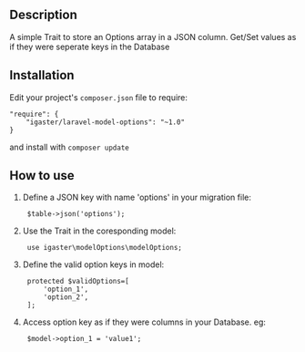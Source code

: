 ## Description

A simple Trait to store an Options array in a JSON column. Get/Set values as if they were seperate keys in the Database

## Installation

Edit your project's `composer.json` file to require:

    "require": {
        "igaster/laravel-model-options": "~1.0"
    }

and install with `composer update`

## How to use

1. Define a JSON key with name 'options' in your migration file:


        $table->json('options');


2. Use the Trait in the coresponding model:

        use igaster\modelOptions\modelOptions;

3. Define the valid option keys in model:

        protected $validOptions=[
            'option_1',
            'option_2',
        ];

4. Access option key as if they were columns in your Database. eg:

        $model->option_1 = 'value1';
